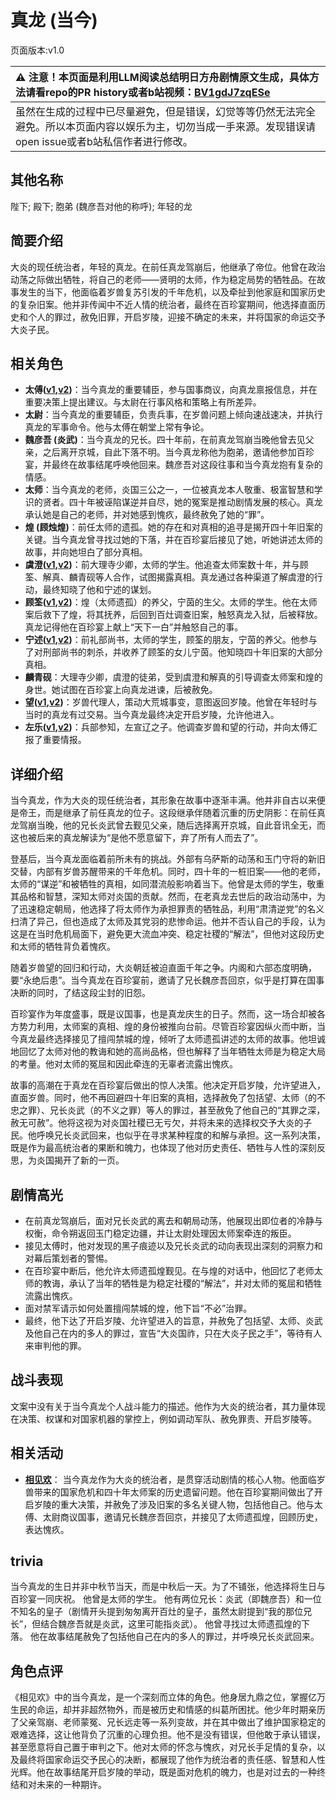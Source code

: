 # 真龙 (当今)
页面版本:v1.0
 

| :warning: 注意！本页面是利用LLM阅读总结明日方舟剧情原文生成，具体方法请看repo的PR history或者b站视频：[BV1gdJ7zqESe](https://www.bilibili.com/video/BV1gdJ7zqESe/)         |
|:----------------------------|
| 虽然在生成的过程中已尽量避免，但是错误，幻觉等等仍然无法完全避免。所以本页面内容以娱乐为主，切勿当成一手来源。发现错误请open issue或者b站私信作者进行修改。|



## 其他名称
陛下; 殿下; 胞弟 (魏彦吾对他的称呼); 年轻的龙
## 简要介绍
大炎的现任统治者，年轻的真龙。在前任真龙驾崩后，他继承了帝位。他曾在政治动荡之际做出牺牲，将自己的老师——贤明的太师，作为稳定局势的牺牲品。在故事发生的当下，他面临着岁兽复苏引发的千年危机，以及牵扯到他家庭和国家历史的复杂旧案。他并非传闻中不近人情的统治者，最终在百珍宴期间，他选择直面历史和个人的罪过，赦免旧罪，开启岁陵，迎接不确定的未来，并将国家的命运交予大炎子民。
## 相关角色
-   **太傅([v1](extended_char_tai_fu.md),[v2](../char_v3/extended_char_tai_fu.md))**：当今真龙的重要辅臣，参与国事商议，向真龙禀报信息，并在重要决策上提出建议。与太尉在行事风格和策略上有所差异。
-   **太尉**：当今真龙的重要辅臣，负责兵事，在岁兽问题上倾向速战速决，并执行真龙的军事命令。他与太傅在朝堂上常有争论。
-   **魏彦吾 (炎武)**：当今真龙的兄长。四十年前，在前真龙驾崩当晚他曾去见父亲，之后离开京城，自此下落不明。当今真龙称他为胞弟，邀请他参加百珍宴，并最终在故事结尾呼唤他回来。魏彦吾对这段往事和当今真龙抱有复杂的情感。
-   **太师**：当今真龙的老师，炎国三公之一，一位被真龙本人敬重、极富智慧和学识的贤者。四十年被诬陷谋逆并自尽，她的冤案是推动剧情发展的核心。真龙承认她是自己的老师，并对她感到愧疚，最终赦免了她的“罪”。
-   **煌 (顾烛煌)**：前任太师的遗孤。她的存在和对真相的追寻是揭开四十年旧案的关键。当今真龙曾寻找过她的下落，并在百珍宴后接见了她，听她讲述太师的故事，并向她坦白了部分真相。
-   **虞澄([v1](extended_char_yu_cheng.md),[v2](../char_v3/extended_char_yu_cheng.md))**：前大理寺少卿，太师的学生。他追查太师案数十年，并与顾筌、解真、麟青砚等人合作，试图揭露真相。真龙通过各种渠道了解虞澄的行动，最终知晓了他和宁述的谋划。
-   **顾筌([v1](extended_char_gu_quan.md),[v2](../char_v3/extended_char_gu_quan.md))**：煌（太师遗孤）的养父，宁茵的生父。太师的学生。他在太师案后救下了煌，将其抚养，后回到百灶调查旧案，触怒真龙入狱，后被释放。真龙记得他在百珍宴上献上“天下一白”并触怒自己的事。
-   **宁述([v1](extended_char_ning_shu.md),[v2](../char_v3/extended_char_ning_shu.md))**：前礼部尚书，太师的学生，顾筌的朋友，宁茵的养父。他参与了对刑部尚书的刺杀，并收养了顾筌的女儿宁茵。他知晓四十年旧案的大部分真相。
-   **麟青砚**：大理寺少卿，虞澄的徒弟，受到虞澄和解真的引导调查太师案和煌的身世。她试图在百珍宴上向真龙进谏，后被赦免。
-   **望([v1](extended_char_wang.md),[v2](../char_v3/extended_char_wang.md))**：岁兽代理人，策动大荒城事变，意图返回岁陵。他曾在年轻时与当时的真龙有过交易。当今真龙最终决定开启岁陵，允许他进入。
-   **左乐([v1](char_4121_zuole.md),[v2](../char_v3/char_4121_zuole.md))**：兵部参知，左宣辽之子。他调查岁兽和望的行动，并向太傅汇报了重要情报。
## 详细介绍
当今真龙，作为大炎的现任统治者，其形象在故事中逐渐丰满。他并非自古以来便是帝王，而是继承了前任真龙的位子。这段继承伴随着沉重的历史阴影：在前任真龙驾崩当晚，他的兄长炎武曾去觐见父亲，随后选择离开京城，自此音讯全无，而这也被后来的真龙解读为“是他不愿意留下，弃了所有人而去了”。

登基后，当今真龙面临着前所未有的挑战。外部有乌萨斯的动荡和玉门守将的新旧交替，内部有岁兽苏醒带来的千年危机。同时，四十年的一桩旧案——他的老师，太师的“谋逆”和被牺牲的真相，如同潜流般影响着当下。他曾是太师的学生，敬重其品格和智慧，深知太师对炎国的贡献。然而，在老真龙去世后的政治动荡中，为了迅速稳定朝局，他选择了将太师作为承担罪责的牺牲品，利用“肃清逆党”的名义扫清了异己，但也造成了太师及其党羽的悲惨命运。他并不否认自己的手段，认为这是在当时危机局面下，避免更大流血冲突、稳定社稷的“解法”，但他对这段历史和太师的牺牲背负着愧疚。

随着岁兽望的回归和行动，大炎朝廷被迫直面千年之争。内阁和六部态度明确，要“永绝后患”。当今真龙在百珍宴前，邀请了兄长魏彦吾回京，似乎是打算在国事决断的同时，了结这段尘封的旧怨。

百珍宴作为年度盛事，既是议国事，也是真龙庆生的日子。然而，这一场合却被各方势力利用，太师案的真相、煌的身份被推向台前。尽管百珍宴因纵火而中断，当今真龙最终选择接见了擅闯禁城的煌，倾听了太师遗孤讲述的太师的故事。他坦诚地回忆了太师对他的教诲和她的高尚品格，但也解释了当年牺牲太师是为稳定大局的考量。他对太师的冤屈和因此牵连的无辜者流露出愧疚。

故事的高潮在于真龙在百珍宴后做出的惊人决策。他决定开启岁陵，允许望进入，直面岁兽。同时，他不再回避四十年旧案的真相，选择赦免了包括望、太师（的不忠之罪）、兄长炎武（的不义之罪）等人的罪过，甚至赦免了他自己的“其罪之深，赦无可赦”。他将这视为对炎国社稷已无亏欠，并将未来的选择权交予大炎的子民。他呼唤兄长炎武回来，也似乎在寻求某种程度的和解与承担。这一系列决策，既是作为最高统治者的果断和魄力，也体现了他对历史责任、牺牲与人性的深刻反思，为炎国揭开了新的一页。
## 剧情高光
- 在前真龙驾崩后，面对兄长炎武的离去和朝局动荡，他展现出即位者的冷静与权衡，命令朔返回玉门稳定边疆，并让太尉处理因太师案牵连的叛臣。
- 接见太傅时，他对发现的黑子痕迹以及兄长炎武的动向表现出深刻的洞察力和对幕后策划者的警惕。
- 在百珍宴中断后，他允许太师遗孤煌觐见。在与煌的对话中，他回忆了老师太师的教诲，承认了当年的牺牲是为稳定社稷的“解法”，并对太师的冤屈和牺牲流露出愧疚。
- 面对禁军请示如何处置擅闯禁城的煌，他下旨“不必”治罪。
- 最终，他下达了开启岁陵、允许望进入的旨意，并赦免了包括望、太师、炎武及他自己在内的多人的罪过，宣告“大炎国祚，只在大炎子民之手”，等待有人来审判他的罪。
## 战斗表现
文案中没有关于当今真龙个人战斗能力的描述。他作为大炎的统治者，其力量体现在决策、权谋和对国家机器的掌控上，例如调动军队、赦免罪责、开启岁陵等。
## 相关活动
-   **[相见欢](../stories/act40side.md)**： 当今真龙作为大炎的统治者，是贯穿活动剧情的核心人物。他面临岁兽带来的国家危机和四十年太师案的历史遗留问题。他在百珍宴期间做出了开启岁陵的重大决策，并赦免了涉及旧案的多名关键人物，包括他自己。他与太傅、太尉商议国事，邀请兄长魏彦吾回京，并接见了太师遗孤煌，回顾历史，表达愧疚。
## trivia
当今真龙的生日并非中秋节当天，而是中秋后一天。为了不铺张，他选择将生日与百珍宴一同庆祝。
他曾是太师的学生。
他有两位兄长：炎武（即魏彦吾）和一位不知名的皇子（剧情开头提到匆匆离开百灶的皇子，虽然太尉提到“我的那位兄长”，但结合魏彦吾就是炎武，这里可能指炎武）。
他曾寻找过太师遗孤煌的下落。
他在故事结尾赦免了包括他自己在内的多人的罪过，并呼唤兄长炎武回来。
## 角色点评
《相见欢》中的当今真龙，是一个深刻而立体的角色。他身居九鼎之位，掌握亿万生民的命运，却并非超然物外，而是被历史和情感的纠葛所困扰。他少年时期亲历了父亲驾崩、老师蒙冤、兄长远走等一系列变故，并在其中做出了维护国家稳定的艰难选择，这让他背负了沉重的心理负担。他不是没有错误，但他敢于承认错误，甚至愿意将自己置于审判之下。他对太师的怀念与愧疚，对兄长手足情的复杂，以及最终将国家命运交予民心的决断，都展现了他作为统治者的责任感、智慧和人性光辉。他在故事结尾开启岁陵的举动，既是面对危机的魄力，也是对过去的一种终结和对未来的一种期许。
